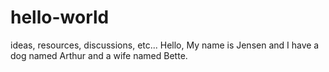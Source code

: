 # hello-world
ideas, resources, discussions, etc...
Hello, My name is Jensen and I have a dog named Arthur and a wife named Bette.
